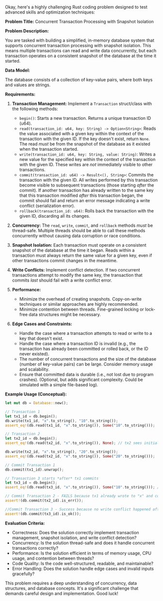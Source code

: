 Okay, here's a highly challenging Rust coding problem designed to test advanced skills and optimization techniques:

**Problem Title:** Concurrent Transaction Processing with Snapshot Isolation

**Problem Description:**

You are tasked with building a simplified, in-memory database system that supports concurrent transaction processing with snapshot isolation. This means multiple transactions can read and write data concurrently, but each transaction operates on a consistent snapshot of the database at the time it started.

**Data Model:**

The database consists of a collection of key-value pairs, where both keys and values are strings.

**Requirements:**

1.  **Transaction Management:** Implement a `Transaction` struct/class with the following methods:
    *   `begin()`: Starts a new transaction. Returns a unique transaction ID (u64).
    *   `read(transaction_id: u64, key: String) -> Option<String>`: Reads the value associated with a given key within the context of the transaction with the given ID. If the key doesn't exist, return `None`. The read *must* be from the snapshot of the database as it existed when the transaction started.
    *   `write(transaction_id: u64, key: String, value: String)`: Writes a new value for the specified key within the context of the transaction with the given ID.  These writes are *not* immediately visible to other transactions.
    *   `commit(transaction_id: u64) -> Result<(), String>`: Commits the transaction with the given ID. All writes performed by this transaction become visible to subsequent transactions (those starting *after* the commit).  If another transaction has already written to the same key that this transaction modified *after* this transaction began, the commit should fail and return an error message indicating a write conflict (serialization error).
    *   `rollback(transaction_id: u64)`: Rolls back the transaction with the given ID, discarding all its changes.

2.  **Concurrency:**  The `read`, `write`, `commit`, and `rollback` methods *must* be thread-safe. Multiple threads should be able to call these methods concurrently without causing data corruption or race conditions.

3.  **Snapshot Isolation:** Each transaction must operate on a consistent snapshot of the database at the time it began. Reads within a transaction must always return the same value for a given key, even if other transactions commit changes in the meantime.

4.  **Write Conflicts:**  Implement conflict detection.  If two concurrent transactions attempt to modify the same key, the transaction that commits *last* should fail with a write conflict error.

5.  **Performance:**
    *   Minimize the overhead of creating snapshots.  Copy-on-write techniques or similar approaches are highly recommended.
    *   Minimize contention between threads.  Fine-grained locking or lock-free data structures might be necessary.

6.  **Edge Cases and Constraints:**
    *   Handle the case where a transaction attempts to read or write to a key that doesn't exist.
    *   Handle the case where a transaction ID is invalid (e.g., the transaction has already been committed or rolled back, or the ID never existed).
    *   The number of concurrent transactions and the size of the database (number of key-value pairs) can be large. Consider memory usage and scalability.
    *   Ensure that committed data is durable (i.e., not lost due to program crashes). (Optional, but adds significant complexity.  Could be simulated with a simple file-based log).

**Example Usage (Conceptual):**

```rust
let mut db = Database::new();

// Transaction 1
let tx1_id = db.begin();
db.write(tx1_id, "x".to_string(), "10".to_string());
assert_eq!(db.read(tx1_id, "x".to_string()), Some("10".to_string()));

// Transaction 2
let tx2_id = db.begin();
assert_eq!(db.read(tx2_id, "x".to_string()), None); // tx2 sees initial state.

db.write(tx2_id, "x".to_string(), "20".to_string());
assert_eq!(db.read(tx2_id, "x".to_string()), Some("20".to_string()));

// Commit Transaction 1
db.commit(tx1_id).unwrap();

// Transaction 3 starts *after* tx1 commits
let tx3_id = db.begin();
assert_eq!(db.read(tx3_id, "x".to_string()), Some("10".to_string())); // tx3 sees tx1's commit

// Commit Transaction 2 - FAILS because tx1 already wrote to "x" and committed after tx2 began.
assert!(db.commit(tx2_id).is_err());

//Commit Transaction 3 - Success because no write conflict happened after tx3 began.
assert!(db.commit(tx3_id).is_ok());
```

**Evaluation Criteria:**

*   Correctness: Does the solution correctly implement transaction management, snapshot isolation, and write conflict detection?
*   Concurrency: Is the solution thread-safe and does it handle concurrent transactions correctly?
*   Performance: Is the solution efficient in terms of memory usage, CPU usage, and contention between threads?
*   Code Quality: Is the code well-structured, readable, and maintainable?
*   Error Handling: Does the solution handle edge cases and invalid inputs gracefully?

This problem requires a deep understanding of concurrency, data structures, and database concepts. It's a significant challenge that demands careful design and implementation. Good luck!
